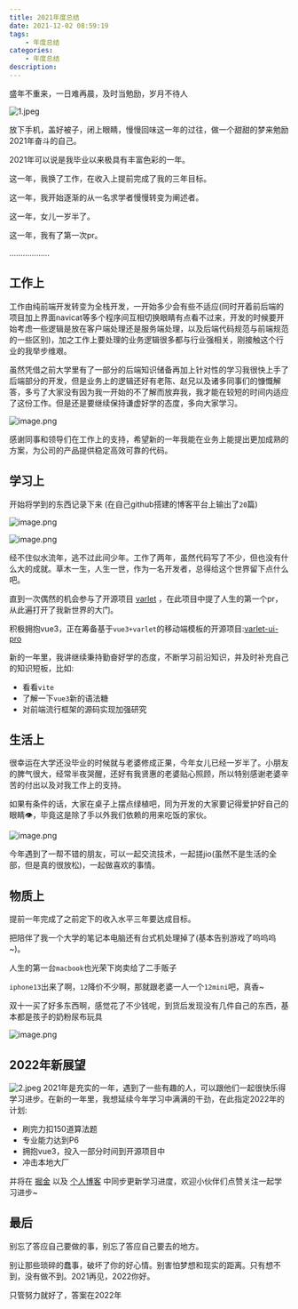 ```yaml
---
title: 2021年度总结
date: 2021-12-02 08:59:19
tags:
    - 年度总结
categories:
    - 年度总结
description:
---
```


盛年不重来，一日难再晨，及时当勉励，岁月不待人


<!-- more -->

![1.jpeg](https://p1-juejin.byteimg.com/tos-cn-i-k3u1fbpfcp/3bc73b90fea84812bca810544a723a69~tplv-k3u1fbpfcp-watermark.image?)

放下手机，盖好被子，闭上眼睛，慢慢回味这一年的过往，做一个甜甜的梦来勉励2021年奋斗的自己。


2021年可以说是我毕业以来极具有丰富色彩的一年。

这一年，我换了工作，在收入上提前完成了我的三年目标。

这一年，我开始逐渐的从一名求学者慢慢转变为阐述者。

这一年，女儿一岁半了。

这一年，我有了第一次pr。

………………


## 工作上

工作由纯前端开发转变为全栈开发，一开始多少会有些不适应(同时开着前后端的项目加上界面navicat等多个程序间互相切换眼睛有点看不过来，开发的时候要开始考虑一些逻辑是放在客户端处理还是服务端处理，以及后端代码规范与前端规范的一些区别)，加之工作上要处理的业务逻辑很多都与行业强相关，刚接触这个行业的我举步维艰。

虽然凭借之前大学里有了一部分的后端知识储备再加上针对性的学习我很快上手了后端部分的开发，但是业务上的逻辑还好有老陈、赵兄以及诸多同事们的慷慨解答，多亏了大家没有因为我一开始的不了解而放弃我，我才能在较短的时间内适应了这份工作。但是还是要继续保持谦虚好学的态度，多向大家学习。


![image.png](https://p6-juejin.byteimg.com/tos-cn-i-k3u1fbpfcp/04b99a1228884f9f9a08a9f64d902a77~tplv-k3u1fbpfcp-watermark.image?)

感谢同事和领导们在工作上的支持，希望新的一年我能在业务上能提出更加成熟的方案，为公司的产品提供稳定高效可靠的代码。


## 学习上

开始将学到的东西记录下来 (在自己github搭建的博客平台上输出了`20`篇)

![image.png](https://p6-juejin.byteimg.com/tos-cn-i-k3u1fbpfcp/e276d35efbd14c32af9dcc2d92e2bd7e~tplv-k3u1fbpfcp-watermark.image?)

![image.png](https://p1-juejin.byteimg.com/tos-cn-i-k3u1fbpfcp/67f0b7e4eecb483492750275cf53c82d~tplv-k3u1fbpfcp-watermark.image?)

经不住似水流年，逃不过此间少年。工作了两年，虽然代码写了不少，但也没有什么大的成就。草木一生，人生一世，作为一名开发者，总得给这个世界留下点什么吧。

直到一次偶然的机会参与了开源项目 [varlet](https://github.com/haoziqaq/varlet) ，在此项目中提了人生的第一个pr，从此遍打开了我新世界的大门。

积极拥抱vue3，正在筹备基于`vue3+varlet`的移动端模板的开源项目:[varlet-ui-pro](https://github.com/qytayh/varlet-ui-pro)

新的一年里，我讲继续秉持勤奋好学的态度，不断学习前沿知识，并及时补充自己的知识短板，比如:
- 看看`vite`
- 了解一下`vue3`新的语法糖
- 对前端流行框架的源码实现加强研究


## 生活上

很幸运在大学还没毕业的时候就与老婆修成正果，今年女儿已经一岁半了。小朋友的脾气很大，经常半夜哭醒，还好有我贤惠的老婆贴心照顾，所以特别感谢老婆辛苦的付出以及对我工作上的支持。

如果有条件的话，大家在桌子上摆点绿植吧，同为开发的大家要记得爱护好自己的眼睛👁，毕竟这是除了手以外我们依赖的用来吃饭的家伙。

![image.png](https://p3-juejin.byteimg.com/tos-cn-i-k3u1fbpfcp/cc9540bad9154a5e8b1225b98acaa45e~tplv-k3u1fbpfcp-watermark.image?)

今年遇到了一帮不错的朋友，可以一起交流技术，一起搓jio(虽然不是生活的全部，但是真的很放松)，一起做喜欢的事情。


## 物质上

提前一年完成了之前定下的收入水平三年要达成目标。

把陪伴了我一个大学的笔记本电脑还有台式机处理掉了(基本告别游戏了呜呜呜~)。

人生的第一台`macbook`也光荣下岗卖给了二手贩子

`iphone13`出来了啊，`12`降价不少啊，那就跟老婆一人一个`12mini`吧，真香~

双十一买了好多东西啊，感觉花了不少钱呢，到货后发现没有几件自己的东西，基本都是孩子的奶粉尿布玩具

![image.png](https://p1-juejin.byteimg.com/tos-cn-i-k3u1fbpfcp/c62124bacf7d4ac08c00b86ddd691fa0~tplv-k3u1fbpfcp-watermark.image?)

## 2022年新展望

![2.jpeg](https://p3-juejin.byteimg.com/tos-cn-i-k3u1fbpfcp/95baf0f76ab24782b1f3c882d48c3e40~tplv-k3u1fbpfcp-watermark.image?)
2021年是充实的一年，遇到了一些有趣的人，可以跟他们一起很快乐得学习进步。在新的一年里，我想延续今年学习中满满的干劲，在此指定2022年的计划:
- 刷完力扣150道算法题
- 专业能力达到P6
- 拥抱vue3，投入一部分时间到开源项目中
- 冲击本地大厂
  
并将在 [掘金](https://juejin.cn/user/1609340752780712) 以及 [个人博客](https://qytayh.github.io/) 中同步更新学习进度，欢迎小伙伴们点赞关注一起学习进步~


## 最后

别忘了答应自己要做的事，别忘了答应自己要去的地方。

别让那些琐碎的蠢事，破坏了你的好心情。别害怕梦想和现实的距离。只有想不到，没有做不到。2021再见，2022你好。

只管努力就好了，答案在2022年




<!-- markdownlint-disable MD041 MD002--> 
